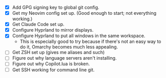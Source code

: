 - [x] Add GPG signing key to global git config.
- [x] Get my Neovim config set up. (Good enough to start; not everything working.)
- [x] Get Claude Code set up.
- [x] Configure Hyprland to mirror displays.
- [x] Configure Hyprland to put all windows in the same workspace.
  - This is especially good to try because if there's not an easy way to do it, Omarchy becomes much less appealing.
- [ ] Get ZSH set up (gives me aliases and such)
- [ ] Figure out why language servers aren't installing.
- [ ] Figure out why Copilot.lua is broken.
- [ ] Get SSH working for command line git.
